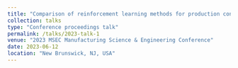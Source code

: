 ```yaml
---
title: "Comparison of reinforcement learning methods for production control in discrete manufacturing systems"
collection: talks
type: "Conference proceedings talk"
permalink: /talks/2023-talk-1
venue: "2023 MSEC Manufacturing Science & Engineering Conference"
date: 2023-06-12
location: "New Brunswick, NJ, USA"
---
```


